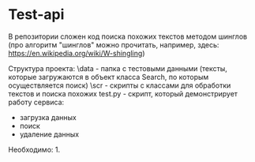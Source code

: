 # Test-api

В репозитории сложен код поиска похожих текстов методом шинглов (про алгоритм "шинглов" можно прочитать, например, здесь: https://en.wikipedia.org/wiki/W-shingling)

Структура проекта:
\data - папка с тестовыми данными (тексты, которые загружаются в объект класса Search, по которым осуществляется поиск)
\scr - скрипты с классами для обработки текстов и поиска похожих
test.py - скрипт, который демонстрирует работу сервиса: 
* загрузка данных
* поиск
* удаление данных


Необходимо:
1. 
